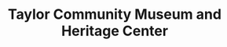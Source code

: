 ---
layout: repo
title: "Taylor Community Museum and Heritage Center"
id: 6567
permalink: repos/6567/
---